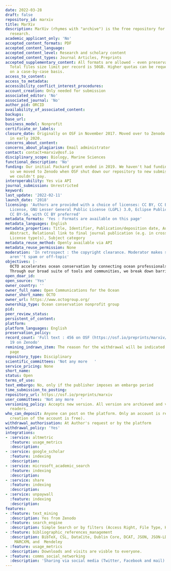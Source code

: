 ```yaml
---
date: 2022-03-28
draft: false
repository_id: marxiv
title: MarXiv
description: MarXiv (rhymes with "archive") is the free repository for ocean and marine-climate
  research.
academic_applicant_only: 'No'
accepted_content_formats: PDF
accepted_content_language:
accepted_content_level: Research and scholary content
accepted_content_types: Journal Articles, Preprints
accepted_supplementary_content: All formats are allowed - even preservation unfriendly.
  Total files size limit per record is 50GB. Higher quotas can be requested and granted
  on a case-by-case basis.
access_to_content:
access_to_metadata:
accessibility_conflict_interest_procedures:
account_creation: Only needed for submission
associated_editor: 'No'
associated_journal: 'No'
author_pid: ORCID
availability_of_associated_content:
backups:
base_url:
business_model: Nonprofit
certificate_or_labels:
closure_date: Originally on OSF in November 2017. Moved over to Zenodo permanently
  in early 2020.
concerns_about_content:
concerns_about_plagiarism: Email administrator
contact: contact+marxiv@osf.io
disciplinary_scope: Biology, Marine Sciences
functional_description: 'No'
funding: Our initial Packard grant ended in 2019. We haven't had funding since then,
  so we moved to Zenodo when OSF shut down our repository to new submissions because
  we couldn't pay.
interoperability: Yes via API
journal_submission: Unrestricted
keyword:
last_update: '2022-02-11'
launch_date: '2018'
licensing: 'Authors are provided with a choice of licenses: CC BY, CC BY-NC-ND, No
  License, GNU Lesser General Public License (LGPL) 3.0, Eclipse Public License 1.0,
  CC BY-SA, with CC BY preferred'
metadata_formats: 'Yes : Formats are available on this page'
metadata_languages: English
metadata_properties: Title, Identifier, Publication/deposition date, Author name(s),
  Abstract, Relational link to final journal publication (e.g. in crossref metadata),
  License type(s), Subject category
metadata_reuse_method: Openly available via API
metadata_reuse_permission: None
moderation: 'In retrospect : the copyright clearance. Moderator makes sure things
  aren''t spam or off-topic'
objectives: |-
  OCTO accelerates ocean conservation by connecting ocean professionals to the knowledge and networks they need.
  Through our broad suite of tools and communities, we break down barriers to knowledge – empowering ocean professionals to apply best practices and science worldwide.
open_doar_id:
open_source: 'Yes'
owner_country: ''
owner_full_name: Open Communications for the Ocean
owner_short_name: OCTO
owner_url: https://www.octogroup.org/
ownership_type: Ocean conservation nonprofit group
pid:
peer_review_status:
persistent_of_content:
platform:
platform_languages: English
preservation_policy:
record_count: 'Full text : 456 on OSF (https://osf.io/preprints/marxiv/discover) and
  19 on Zenodo'
remining_indrawn_item: The reason for the withdrawal will be indicated on a tombstone
  page
repository_type: Disciplinary
scientific_committees: 'Not any more   '
service_pricing: None
short_name:
status: Open
terms_of_use:
text_embargo: No, only if the publisher imposes an embargo period
time_submission_to_posting:
repository_url: https://osf.io/preprints/marxiv
user_committees: 'Not any more   '
versioning_policy: Accepts new version. All version are archieved and visible for
  readers.
who_can_deposit: Anyone can post on the platform. Only an account is required ( The
  creation of the account is free).
withdrawal_authorisation: At Author's request or by the platform
withdrawal_policy: 'Yes'
integrations:
- :service: altmetric
  :feature: usage_metrics
  :description:
- :service: google_scholar
  :feature: indexing
  :description:
- :service: microsoft_academic_search
  :feature: indexing
  :description:
- :service: share
  :feature: indexing
  :description:
- :service: unpaywall
  :feature: indexing
  :description:
features:
- :feature: text_mining
  :description: Yes from Zenodo
- :feature: search_engine
  :description: Simple Search or by filters (Access Right, File Type, Keywords, Type)
- :feature: bibliographic_references_management
  :description: BibTeX, CSL, DataCite, Dublin Core, DCAT, JSON, JSON-LD, GeoJSON,
    MARCXML and  Mendeley
- :feature: usage_metrics
  :description: Downloads and visits are visble to everyone.
- :feature: comms_social_networking
  :description: 'Sharing via social media (Twitter, Facebook and mail)      https://twitter.com/MarXivPapers'
---
```



